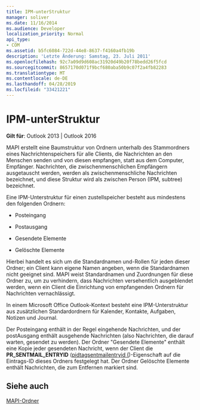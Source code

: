```yaml
---
title: IPM-unterStruktur
manager: soliver
ms.date: 11/16/2014
ms.audience: Developer
localization_priority: Normal
api_type:
- COM
ms.assetid: b5fc6084-722d-44e8-8637-f4160a4fb19b
description: 'Letzte Änderung: Samstag, 23. Juli 2011'
ms.openlocfilehash: 92c7a09d9d608ac31920d49b20f78bedd26f5fcd
ms.sourcegitcommit: 8657170d071f9bcf680aba50b9c07f2a4fb82283
ms.translationtype: MT
ms.contentlocale: de-DE
ms.lasthandoff: 04/28/2019
ms.locfileid: "33421221"
---
```

# <a name="ipm-subtree"></a>IPM-unterStruktur

  
  
**Gilt für**: Outlook 2013 | Outlook 2016 
  
MAPI erstellt eine Baumstruktur von Ordnern unterhalb des Stammordners eines Nachrichtenspeichers für alle Clients, die Nachrichten an den Menschen senden und von diesen empfangen, statt aus dem Computer, Empfänger. Nachrichten, die zwischenmenschlichen Empfängern ausgetauscht werden, werden als zwischenmenschliche Nachrichten bezeichnet, und diese Struktur wird als zwischen Person (IPM, subtree) bezeichnet. 
  
Eine IPM-Unterstruktur für einen zustellspeicher besteht aus mindestens den folgenden Ordnern:
  
- Posteingang
    
- Postausgang
    
- Gesendete Elemente
    
- Gelöschte Elemente
    
Hierbei handelt es sich um die Standardnamen und-Rollen für jeden dieser Ordner; ein Client kann eigene Namen angeben, wenn die Standardnamen nicht geeignet sind. MAPI weist Standardnamen und Zuordnungen für diese Ordner zu, um zu verhindern, dass Nachrichten versehentlich ausgeblendet werden, wenn ein Client die Einrichtung von empfangenden Ordnern für Nachrichten vernachlässigt. 
  
In einem Microsoft Office Outlook-Kontext besteht eine IPM-Unterstruktur aus zusätzlichen Standardordnern für Kalender, Kontakte, Aufgaben, Notizen und Journal.
  
Der Posteingang enthält in der Regel eingehende Nachrichten, und der postAusgang enthält ausgehende Nachrichten (also Nachrichten, die darauf warten, gesendet zu werden). Der Ordner "Gesendete Elemente" enthält eine Kopie jeder gesendeten Nachricht, wenn der Client die **PR_SENTMAIL_ENTRYID** ([pidtagsentmailentryid (](pidtagsentmailentryid-canonical-property.md))-Eigenschaft auf die Eintrags-ID dieses Ordners festgelegt hat. Der Ordner Gelöschte Elemente enthält Nachrichten, die zum Entfernen markiert sind. 
  
## <a name="see-also"></a>Siehe auch



[MAPI-Ordner](mapi-folders.md)

